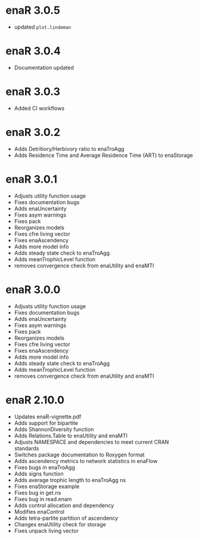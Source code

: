 # enaR 3.0.5

* updated `plot.lindeman`

# enaR 3.0.4

* Documentation updated

# enaR 3.0.3

* Added CI  workflows

# enaR 3.0.2

- Adds Detritiory/Herbivory ratio to enaTroAgg
- Adds Residence Time and Average Residence Time (ART) to enaStorage


# enaR 3.0.1

- Adjusts utility function usage
- Fixes documentation bugs
- Adds enaUncertainty
- Fixes asym warnings
- Fixes pack
- Reorganizes models
- Fixes cfre living vector
- Fixes enaAscendency
- Adds more model info
- Adds steady state check to enaTroAgg
- Adds meanTrophicLevel function
- removes convergence check from enaUtility and enaMTI

# enaR 3.0.0

- Adjusts utility function usage
- Fixes documentation bugs	
- Adds enaUncertainty
- Fixes asym warnings
- Fixes pack
- Reorganizes models
- Fixes cfre living vector
- Fixes enaAscendency
- Adds more model info
- Adds steady state check to enaTroAgg
- Adds meanTrophicLevel function
- removes convergence check from enaUtility and enaMTI


# enaR 2.10.0

- Updates enaR-vignette.pdf
- Adds support for bipartite
- Adds ShannonDiversity function
- Adds Relations.Table to enaUtility and enaMTI
- Adjusts NAMESPACE and dependencies to meet current CRAN standards
- Switches package documentation to Roxygen format
- Adds ascendency metrics to network statistics in enaFlow
- Fixes bugs in enaTroAgg
- Adds signs function 
- Adds average trophic length to enaTroAgg ns
- Fixes enaStorage example
- Fixes bug in get.ns
- Fixes bug in read.enam
- Adds control allocation and dependency
- Modifies enaControl
- Adds tetra-partite partition of ascendency
- Changes enaUtility check for storage
- Fixes unpack living vector

